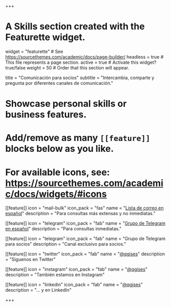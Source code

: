 +++
# A Skills section created with the Featurette widget.
widget = "featurette"  # See https://sourcethemes.com/academic/docs/page-builder/
headless = true  # This file represents a page section.
active = true  # Activate this widget? true/false
weight = 50  # Order that this section will appear.

title = "Comunicación para socios"
subtitle = "Intercambia, comparte y pregunta por diferentes canales de comunicación."

# Showcase personal skills or business features.
#
# Add/remove as many `[[feature]]` blocks below as you like.
#
# For available icons, see: https://sourcethemes.com/academic/docs/widgets/#icons

[[feature]]
  icon = "mail-bulk"
  icon_pack = "fas"
  name = "[Lista de correo en español](https://lists.osgeo.org/mailman/listinfo/qgis-es)"
  description = "Para consultas más extensas y no inmediatas."

[[feature]]
  icon = "telegram"
  icon_pack = "fab"
  name = "[Grupo de Telegram en español](https://t.me/qgis_es)"
  description = "Para consultas inmediatas."

[[feature]]
  icon = "telegram"
  icon_pack = "fab"
  name = "Grupo de Telegram para socios"
  description = "Canal exclusivo para socios."

[[feature]]
  icon = "twitter"
  icon_pack = "fab"
  name = "[@qgises](https://twitter.com/qgises)"
  description = "Siguenos en Twitter"

[[feature]]
  icon = "instagram"
  icon_pack = "fab"
  name = "[@qgises](https://instagram.com/qgises)"
  description = "También estamos en Instagram"

[[feature]]
  icon = "linkedin"
  icon_pack = "fab"
  name = "[@qgises](https://www.linkedin.com/in/asociaci%C3%B3n-qgis-espa%C3%B1a-48872417b/)"
  description = "... y en LinkedIn"

+++
